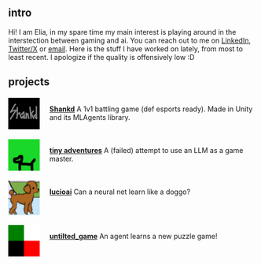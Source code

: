 ## intro
Hi! I am Elia, in my spare time my main interest is playing around in the interstection between gaming and ai. You can reach out to me on [LinkedIn](https://www.linkedin.com/in/elia-chinellato-041a695a/), [Twitter/X](https://twitter.com/codewithnohands) or [email](email:eliachinellato@gmail.com). Here is the stuff I have worked on lately, from most to least recent. I apologize if the quality is offensively low :D 

## projects
<div style="display: flex; align-items: flex-start; margin-top: 20px;">  
<img src="assets/shankd_logo.png" alt="Image" style="width: 64px; height: auto; margin-right: 20px;"> 
<p><a href="projects/shankd.html"><b>Shankd</b></a> A 1v1 battling game (def esports ready). Made in Unity and its MLAgents library. </p>
</div>

<div style="display: flex; align-items: flex-start; margin-top: 20px;"> 
<img src="assets/tiny_adv_icon.png" alt="Image" style="width: 64px; height: auto; margin-right: 20px;">  
<p><a href="projects/tinyadventures.html"><b>tiny adventures</b></a> A (failed) attempt to use an LLM as a game master.
</p>
</div>

<div style="display: flex; align-items: flex-start; margin-top: 20px;"> 
<img src="assets/lucio_icon.png" alt="Image" style="width: 64px; height: auto; margin-right: 20px;">  
<p><a href="projects/lucioai.html"><b>lucioai</b></a> Can a neural net learn like a doggo?  
</p>
</div>

<div style="display: flex; align-items: flex-start; margin-top: 20px;"> 
<img src="assets/qlbrowser.png" alt="Image" style="width: 64px; height: auto; margin-right: 20px;">  
<p><a href="projects/qlbrowser.html"><b>untilted_game</b></a> An agent learns a new puzzle game!
</p>
</div>
